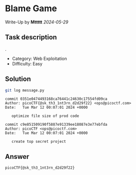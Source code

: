 # Blame Game
Write-Up by **Mttttt** *2024-05-29*

## Task description
.

- Category: Web Exploitation
- Difficulty: Easy

## Solution
```bash
git log message.py
```
```
commit 0351e0474493168ca76441c24630c17554fd09ca  
Author: picoCTF{@sk_th3_1nt3rn_d2d29f22} <ops@picoctf.com>  
Date:   Tue Mar 12 00:07:01 2024 +0000  
  
   optimize file size of prod code  
  
commit c9e851509190f5887e91339ee18087e3e77ebfda  
Author: picoCTF <ops@picoctf.com>  
Date:   Tue Mar 12 00:07:01 2024 +0000  
  
   create top secret project
```
## Answer
`picoCTF{@sk_th3_1nt3rn_d2d29f22}`
